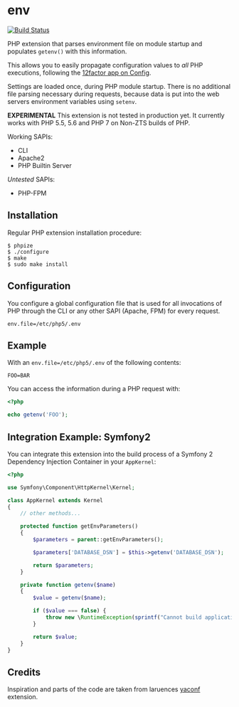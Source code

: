 # env

[![Build Status](https://travis-ci.org/beberlei/env.svg)](https://travis-ci.org/beberlei/env)

PHP extension that parses environment file on module startup and populates
`getenv()` with this information.

This allows you to easily propagate configuration values to *all* PHP executions,
following the [12factor app on Config](http://12factor.net/config).

Settings are loaded once, during PHP module startup. There is no additional
file parsing necessary during requests, because data is put into the web
servers environment variables using `setenv`.

**EXPERIMENTAL** This extension is not tested in production yet. It currently
works with PHP 5.5, 5.6 and PHP 7 on Non-ZTS builds of PHP.

Working SAPIs:

- CLI
- Apache2
- PHP Builtin Server

*Untested* SAPIs:

- PHP-FPM

## Installation

Regular PHP extension installation procedure:

    $ phpize
    $ ./configure
    $ make
    $ sudo make install

## Configuration

You configure a global configuration file that is used for all invocations of
PHP through the CLI or any other SAPI (Apache, FPM) for every request.

    env.file=/etc/php5/.env

## Example

With an `env.file=/etc/php5/.env` of the following contents:

    FOO=BAR

You can access the information during a PHP request with:

```php
<?php

echo getenv('FOO');
```

## Integration Example: Symfony2

You can integrate this extension into the build process of a Symfony 2 Dependency Injection Container
in your `AppKernel`:

```php
<?php

use Symfony\Component\HttpKernel\Kernel;

class AppKernel extends Kernel
{
    // other methods...

    protected function getEnvParameters()
    {
        $parameters = parent::getEnvParameters();

        $parameters['DATABASE_DSN'] = $this->getenv('DATABASE_DSN');

        return $parameters;
    }

    private function getenv($name)
    {
        $value = getenv($name);

        if ($value === false) {
            throw new \RuntimeException(sprintf("Cannot build application: %s environment variable is missing.", $name));
        }

        return $value;
    }
}
```


## Credits

Inspiration and parts of the code are taken from laruences
[yaconf](https://pecl.php.net/package/yaconf) extension.
